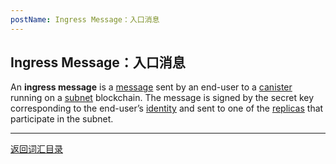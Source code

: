 ```yaml
---
postName: Ingress Message：入口消息
---
```

## Ingress Message：入口消息

An **ingress message** is a [message](../M/messages) sent by an end-user to a [canister](../C/canisters) running on a [subnet](../S/subnet) blockchain. The message is signed by the secret key corresponding to the end-user’s [identity](identity) and sent to one of the [replicas](../R/replica) that participate in the subnet.

---
[返回词汇目录](../glossary)